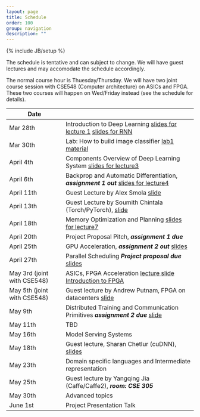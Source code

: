 ```yaml
---
layout: page
title: Schedule
order: 100
group: navigation
description: ""
---
```

{% include JB/setup %}

The schedule is tentative and can subject to change.
We will have guest lectures and may accomodate the schedule accordingly.

The normal course hour is Thuesday/Thursday. We will have two joint course session
with CSE548 (Computer architecture) on ASICs and FPGA. These two courses will
happen on Wed/Friday instead (see the schedule for details).

| Date                     |                                                       |
|--------------------------| ------------------------------------------------------|
| Mar 28th                 |   Introduction to Deep Learning [slides for lecture 1](pdf/lecture1.pdf) [slides for RNN](pdf/lecture1-p2-rnn.pdf) |
| Mar 30th                 |   Lab: How to build image classifier [lab1 material](https://github.com/dlsys-course/lab1) |
| April 4th                |   Components Overview of  Deep Learning System  [slides for lecture3](pdf/lecture3.pdf) |
| April 6th                |   Backprop and Automatic Differentiation, ***assignment 1 out*** [slides for lecture4](pdf/lecture4.pdf) |
| April 11th               |   Guest Lecture by Alex Smola [slide](pdf/alex_smola_guest_lecture.pdf) |
| April 13th               |   Guest Lecture by Soumith Chintala (Torch/PyTorch), [slide](pdf/soumith_guest_lecture.pdf)|
| April 18th               |   Memory Optimization and Planning [slides for lecture7](pdf/lecture7.pdf) |
| April 20th               |   Project Proposal Pitch, ***assignment 1 due***  |
| April 25th               |   GPU Acceleration, ***assignment 2 out*** [slides](pdf/lecture8.pdf) |
| April 27th               |   Parallel Scheduling  ***Project proposal due*** [slides](pdf/lecture9.pdf)|
| May 3rd (joint with CSE548) |   ASICs, FPGA Acceleration [lecture slide](pdf/joint-lecture-specialization.pdf) [Introduction to FPGA](pdf/joint-lecture-FPGA.pdf)|
| May 5th (joint with CSE548) |   Guest lecture by Andrew Putnam, FPGA on datacenters [slide](pdf/catapult_guest_lecture.pdf) |
| May 9th                  | Distributed Training and Communication Primitives ***assignment 2 due*** [slide](pdf/lecture12.pdf)|
| May 11th                 |  TBD|
| May 16th                 |   Model Serving Systems   |
| May 18th                 |   Guest lecture, Sharan Chetlur (cuDNN), [slides](pdf/sharan_guest_lecture.pdf) |
| May 23th                 |   Domain specific languages and Intermediate representation |
| May 25th                 |   Guest lecture by Yangqing Jia (Caffe/Caffe2), ***room: CSE 305***  |
| May 30th                 |   Advanced topics                                           |
| June 1st                 |   Project Presentation Talk |
